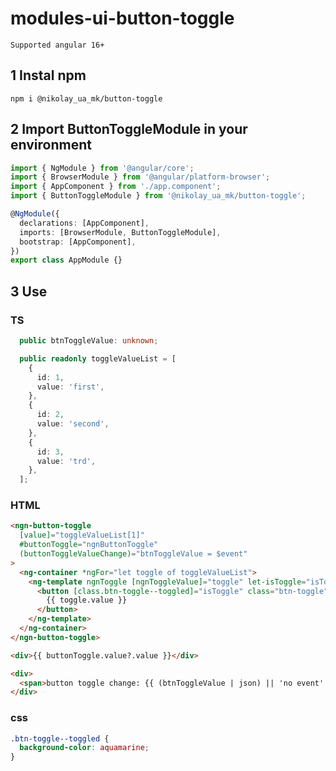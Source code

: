 # modules-ui-button-toggle

    Supported angular 16+

## 1 Instal npm

    npm i @nikolay_ua_mk/button-toggle

## 2 Import ButtonToggleModule in your environment

```ts
import { NgModule } from '@angular/core';
import { BrowserModule } from '@angular/platform-browser';
import { AppComponent } from './app.component';
import { ButtonToggleModule } from '@nikolay_ua_mk/button-toggle';

@NgModule({
  declarations: [AppComponent],
  imports: [BrowserModule, ButtonToggleModule],
  bootstrap: [AppComponent],
})
export class AppModule {}
```

## 3 Use

### TS

```ts
  public btnToggleValue: unknown;

  public readonly toggleValueList = [
    {
      id: 1,
      value: 'first',
    },
    {
      id: 2,
      value: 'second',
    },
    {
      id: 3,
      value: 'trd',
    },
  ];
```

### HTML

```html
<ngn-button-toggle
  [value]="toggleValueList[1]"
  #buttonToggle="ngnButtonToggle"
  (buttonToggleValueChange)="btnToggleValue = $event"
>
  <ng-container *ngFor="let toggle of toggleValueList">
    <ng-template ngnToggle [ngnToggleValue]="toggle" let-isToggle="isToggle">
      <button [class.btn-toggle--toggled]="isToggle" class="btn-toggle">
        {{ toggle.value }}
      </button>
    </ng-template>
  </ng-container>
</ngn-button-toggle>

<div>{{ buttonToggle.value?.value }}</div>

<div>
  <span>button toggle change: {{ (btnToggleValue | json) || 'no event' }}</span>
</div>
```

### css

```css
.btn-toggle--toggled {
  background-color: aquamarine;
}
```

